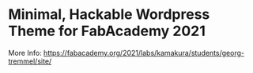 # Minimal, Hackable Wordpress Theme for FabAcademy 2021

More Info:
https://fabacademy.org/2021/labs/kamakura/students/georg-tremmel/site/
